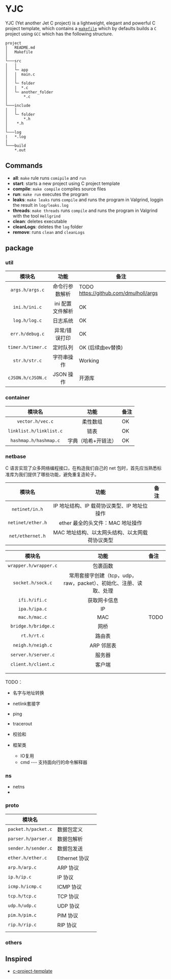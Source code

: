 # YJC

YJC (Yet another Jet C project) is a lightweight, elegant and powerful C project template, which contains a [`makefile`](./Makefile) which by defaults builds a `C` project using `GCC` which has the following structure.

```
project
│   README.md
│   Makefile
│
└───src
│   │
│   └─ app
│   │  main.c
│   │
│   └─ folder
│   |  *.c
│   └─ another_folder
│       *.c
│
└───include
│   │
│   └─ folder
│       *.h
│    *.h
│
└───log
|   *.log
|
└───build
    *.out
```

## Commands

- **all**: `make` rule runs `comipile` and `run`
- **start**: starts a new project using C project template
- **compile**: `make compile` compiles source files
- **run**: `make run` executes the program
- **leaks**: `make leaks` runs `compile` and runs the program in Valgrind, loggin the result in `log/leaks.log`
- **threads**: `make threads` runs `compile` and runs the program in Valgrind with the tool `Hellgrind`
- **clean**: deletes executable
- **cleanLogs**: deletes the `log` folder
- **remove**: runs `clean` and `cleanLogs`

## package

### util

|       模块名        |       功能       | 备注                                  |
| :-----------------: | :--------------: | ------------------------------------- |
|   `args.h/args.c`   |  命令行参数解析  | TODO https://github.com/dmulholl/args |
|    `ini.h/ini.c`    | ini 配置文件解析 | OK                                    |
|    `log.h/log.c`    |     日志系统     | OK                                    |
| `err.h/debug.c`   |  异常/错误打印   | OK                                    |
|  `timer.h/timer.c`  |     定时队列     | OK (后续由ev替换)                    |
|    `str.h/str.c`    |    字符串操作    | Working                               |
|    `cJSON.h/cJSON.c`|    JSON 操作    | 开源库                               |

### container

|     模块名      |        功能         | 备注 |
| :-------------: | :-----------------: | ---- |
|  `vector.h/vec.c`  |      柔性数组       | OK   |
| `linklist.h/linklist.c` |        链表         | OK |
| `hashmap.h/hashmap.c` | 字典（哈希+开链法） | OK |

### netbase

C 语言实现了众多网络编程接口，在构造我们自己的 net 包时，首先应当熟悉标准库为我们提供了哪些功能，避免重复造轮子。

|        模块名         |                             功能                             | 备注 |
| :-------------------: | :----------------------------------------------------------: | :--- |
| `netinet/in.h` |                           IP 地址结构、IP 载荷协议类型、IP 地址位操作|      |
| `netinet/ether.h` |                           ether 最全的头文件：MAC 地址操作|      |
| `net/ethernet.h`    | MAC 地址结构、以太网头结构、以太网载荷协议类型 |      |


|        模块名         |                             功能                             | 备注 |
| :-------------------: | :----------------------------------------------------------: | :--- |
| `wrapper.h/wrapper.c` |                           包裹函数                           |      |
|    `socket.h/sock.c`    | 常用套接字创建（tcp，udp，raw，packet）、初始化、注册、读取、处理 |      |
|     `ifi.h/ifi.c`     |                         获取网卡信息                         |      |
|     `ipa.h/ipa.c`     |                              IP                              |      |
|     `mac.h/mac.c`     |                             MAC                              | TODO |
|  `bridge.h/bridge.c`  |                             网桥                             |      |
|      `rt.h/rt.c`      |                            路由表                            |      |
|   `neigh.h/neigh.c`   |                          ARP 邻居表                          |      |
|  `server.h/server.c`  |                            服务器                            |      |
|  `client.h/client.c`  |                            客户端                            |      |
|                       |                                                              |      |
|                       |                                                              |      |

TODO：

- 名字与地址转换
- netlink套接字
- ping
- tracerout
- 校验和

- 框架类
    - IO复用
    - cmd --- 支持面向行的命令解释器

### ns

- netns
- 

### proto

| 模块名              |               |      |
| ------------------- | ------------- | ---- |
| `packet.h/packet.c` | 数据包定义    |      |
| `parser.h/parser.c` | 数据包解析    |      |
| `sender.h/sender.c` | 数据包发送    |      |
| `ether.h/ether.c`   | Ethernet 协议 |      |
| `arp.h/arp.c`       | ARP 协议      |      |
| `ip.h/ip.c`         | IP 协议       |      |
| `icmp.h/icmp.c`     | ICMP 协议     |      |
| `tcp.h/tcp.c`       | TCP 协议      |      |
| `udp.h/udp.c`       | UDP 协议      |      |
| `pim.h/pim.c`       | PIM 协议      |      |
| `rip.h/rip.c`       | RIP 协议      |      |
|                     |               |      |


### others



## Inspired

- [c-project-template](https://github.com/pantuza/c-project-template)

